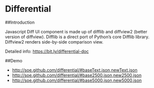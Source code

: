 Differential
============

##Introduction

Javascript Diff UI component is made up of difflib and diffview2 (better version of diffview). Difflib is a direct port of Python’s core Difflib library. Diffview2 renders side-by-side comparison view.

Detailed info: https://bit.ly/differential-doc


##Demo

- http://soe.github.com/differential/#baseText.json,newText.json
- http://soe.github.com/differential/#base2500.json,new2500.json
- http://soe.github.com/differential/#base5000.json,new5000.json
